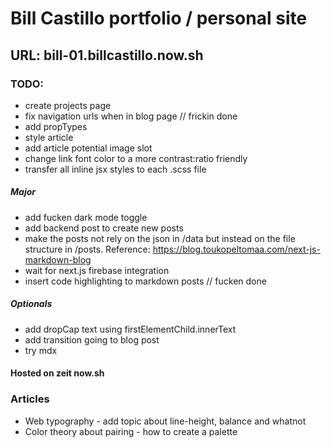 # Bill Castillo portfolio / personal site

## URL: bill-01.billcastillo.now.sh

### TODO:
- create projects page
- fix navigation urls when in blog page // frickin done
- add propTypes
- style article
- add article potential image slot
- change link font color to a more contrast:ratio friendly
- transfer all inline jsx styles to each .scss file

##### Major
- add fucken dark mode toggle
- add backend post to create new posts
- make the posts not rely on the json in /data but instead on the file structure in /posts. Reference: https://blog.toukopeltomaa.com/next-js-markdown-blog
- wait for next.js firebase integration
- insert code highlighting to markdown posts // fucken done

##### Optionals
- add dropCap text using firstElementChild.innerText
- add transition going to blog post
- try mdx

#### Hosted on zeit now.sh


### Articles
* Web typography - add topic about line-height, balance and whatnot
* Color theory about pairing - how to create a palette